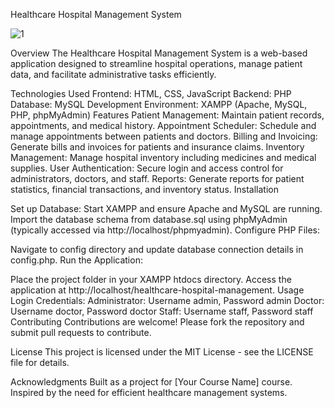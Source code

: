 Healthcare Hospital Management System 

![1](https://github.com/user-attachments/assets/994ae6e8-28f6-478b-b680-d690c895937d)

Overview
The Healthcare Hospital Management System is a web-based application designed to streamline hospital operations, manage patient data, and facilitate administrative tasks efficiently.

Technologies Used
Frontend: HTML, CSS, JavaScript
Backend: PHP
Database: MySQL
Development Environment: XAMPP (Apache, MySQL, PHP, phpMyAdmin)
Features
Patient Management: Maintain patient records, appointments, and medical history.
Appointment Scheduler: Schedule and manage appointments between patients and doctors.
Billing and Invoicing: Generate bills and invoices for patients and insurance claims.
Inventory Management: Manage hospital inventory including medicines and medical supplies.
User Authentication: Secure login and access control for administrators, doctors, and staff.
Reports: Generate reports for patient statistics, financial transactions, and inventory status.
Installation

Set up Database:
Start XAMPP and ensure Apache and MySQL are running.
Import the database schema from database.sql using phpMyAdmin (typically accessed via http://localhost/phpmyadmin).
Configure PHP Files:

Navigate to config directory and update database connection details in config.php.
Run the Application:

Place the project folder in your XAMPP htdocs directory.
Access the application at http://localhost/healthcare-hospital-management.
Usage
Login Credentials:
Administrator: Username admin, Password admin
Doctor: Username doctor, Password doctor
Staff: Username staff, Password staff
Contributing
Contributions are welcome! Please fork the repository and submit pull requests to contribute.

License
This project is licensed under the MIT License - see the LICENSE file for details.

Acknowledgments
Built as a project for [Your Course Name] course.
Inspired by the need for efficient healthcare management systems.
